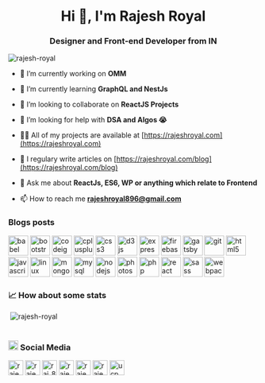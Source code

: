 <h1 align="center">Hi 👋, I'm Rajesh Royal</h1>
<h3 align="center" align-items="center">Designer and Front-end Developer from IN</h3>

<p align="left"> <img src="https://komarev.com/ghpvc/?username=rajesh-royal" alt="rajesh-royal" /> </p>

- 🔭 I’m currently working on **OMM**

- 🌱 I’m currently learning **GraphQL and NestJs**

- 👯 I’m looking to collaborate on **ReactJS Projects**

- 🤝 I’m looking for help with **DSA and Algos 😭**

- 👨‍💻 All of my projects are available at [https://rajeshroyal.com](https://rajeshroyal.com)

- 📝 I regulary write articles on [https://rajeshroyal.com/blog](https://rajeshroyal.com/blog)

- 💬 Ask me about **ReactJs, ES6, WP or anything which relate to Frontend**

- 📫 How to reach me **rajeshroyal896@gmail.com**

### Blogs posts
<!-- BLOG-POST-LIST:START -->
<!-- BLOG-POST-LIST:END -->

<p align="left"><img src="https://www.vectorlogo.zone/logos/babeljs/babeljs-icon.svg" alt="babel" width="40" height="40"/> <img src="https://devicons.github.io/devicon/devicon.git/icons/bootstrap/bootstrap-plain.svg" alt="bootstrap" width="40" height="40"/> <img src="https://cdn.worldvectorlogo.com/logos/codeigniter.svg" alt="codeigniter" width="40" height="40"/> <img src="https://devicons.github.io/devicon/devicon.git/icons/cplusplus/cplusplus-original.svg" alt="cplusplus" width="40" height="40"/> <img src="https://devicons.github.io/devicon/devicon.git/icons/css3/css3-original-wordmark.svg" alt="css3" width="40" height="40"/> <img src="https://devicons.github.io/devicon/devicon.git/icons/d3js/d3js-original.svg" alt="d3js" width="40" height="40"/> <img src="https://devicons.github.io/devicon/devicon.git/icons/express/express-original-wordmark.svg" alt="express" width="40" height="40"/> <img src="https://www.vectorlogo.zone/logos/firebase/firebase-icon.svg" alt="firebase" width="40" height="40"/> <img src="https://www.vectorlogo.zone/logos/gatsbyjs/gatsbyjs-icon.svg" alt="gatsby" width="40" height="40"/> <img src="https://www.vectorlogo.zone/logos/git-scm/git-scm-icon.svg" alt="git" width="40" height="40"/> <img src="https://devicons.github.io/devicon/devicon.git/icons/html5/html5-original-wordmark.svg" alt="html5" width="40" height="40"/> <img src="https://devicons.github.io/devicon/devicon.git/icons/javascript/javascript-original.svg" alt="javascript" width="40" height="40"/> <img src="https://devicons.github.io/devicon/devicon.git/icons/linux/linux-original.svg" alt="linux" width="40" height="40"/> <img src="https://devicons.github.io/devicon/devicon.git/icons/mongodb/mongodb-original-wordmark.svg" alt="mongodb" width="40" height="40"/> <img src="https://devicons.github.io/devicon/devicon.git/icons/mysql/mysql-original-wordmark.svg" alt="mysql" width="40" height="40"/> <img src="https://devicons.github.io/devicon/devicon.git/icons/nodejs/nodejs-original-wordmark.svg" alt="nodejs" width="40" height="40"/> <img src="https://devicons.github.io/devicon/devicon.git/icons/photoshop/photoshop-plain.svg" alt="photoshop" width="40" height="40"/> <img src="https://devicons.github.io/devicon/devicon.git/icons/php/php-original.svg" alt="php" width="40" height="40"/> <img src="https://devicons.github.io/devicon/devicon.git/icons/react/react-original-wordmark.svg" alt="react" width="40" height="40"/> <img src="https://devicons.github.io/devicon/devicon.git/icons/sass/sass-original.svg" alt="sass" width="40" height="40"/> <img src="https://devicons.github.io/devicon/devicon.git/icons/webpack/webpack-original.svg" alt="webpack" width="40" height="40"/></p>

### 📈 How about some stats
<div align="left">&nbsp;<img align="center" src="https://github-readme-stats.vercel.app/api?username=rajesh-royal&show_icons=true" alt="rajesh-royal" /></div>
<br/>

### <img src="https://github.com/Rajesh-Royal/Rajesh-Royal/blob/master/social.png" alt="social Media" width="20" height="20"/> Social Media
<p align="left">
<a href="https://codepen.io/rajesh-royal" target="blank"><img align="center" src="https://cdn.jsdelivr.net/npm/simple-icons@3.0.1/icons/codepen.svg" alt="rajesh-royal" height="30" width="30" /></a>
<a href="https://dev.to/rajeshroyal" target="blank"><img align="center" src="https://cdn.jsdelivr.net/npm/simple-icons@3.0.1/icons/dev-dot-to.svg" alt="rajeshroyal" height="30" width="30" /></a>
<a href="https://twitter.com/raj_896" target="blank"><img align="center" src="https://cdn.jsdelivr.net/npm/simple-icons@3.0.1/icons/twitter.svg" alt="raj_896" height="30" width="30" /></a>
<a href="https://linkedin.com/in/rajesh-royal" target="blank"><img align="center" src="https://cdn.jsdelivr.net/npm/simple-icons@3.0.1/icons/linkedin.svg" alt="rajesh-royal" height="30" width="30" /></a>
<a href="https://fb.com/rajesh.royal.92372" target="blank"><img align="center" src="https://cdn.jsdelivr.net/npm/simple-icons@3.0.1/icons/facebook.svg" alt="rajesh.royal.92372" height="30" width="30" /></a>
<a href="https://instagram.com/rajesh.royal" target="blank"><img align="center" src="https://cdn.jsdelivr.net/npm/simple-icons@3.0.1/icons/instagram.svg" alt="rajesh.royal" height="30" width="30" /></a>
<a href="https://www.youtube.com/c/ucp_2dqfxjvlamkwwsoidrqw" target="blank"><img align="center" src="https://cdn.jsdelivr.net/npm/simple-icons@3.0.1/icons/youtube.svg" alt="ucp_2dqfxjvlamkwwsoidrqw" height="30" width="30" /></a>
</p>
